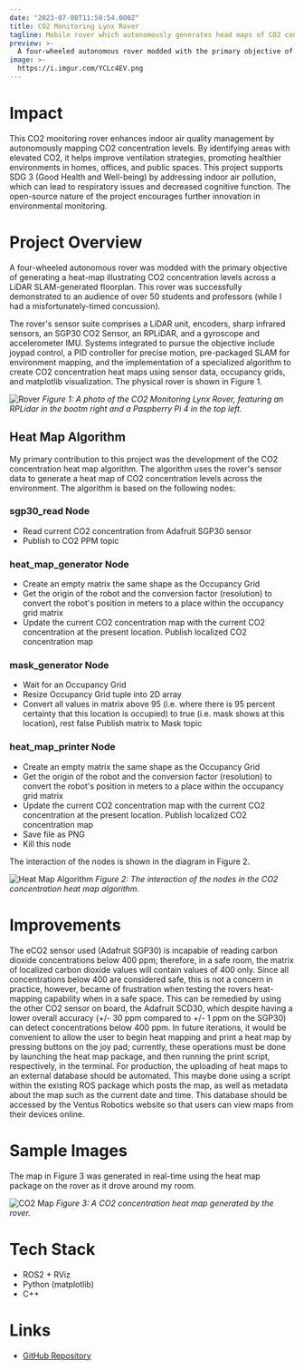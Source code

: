 ```yaml
---
date: "2023-07-08T11:50:54.000Z"
title: CO2 Monitoring Lynx Rover
tagline: Mobile rover which autonomously generates head maps of CO2 concentration indoors.
preview: >-
  A four-wheeled autonomous rover modded with the primary objective of generating a heat-map illustrating CO2 concentration levels across a LiDAR SLAM-generated floorplan. Cover generated by DALLE-3.
image: >-
  https://i.imgur.com/YCLc4EV.png
---
```


# Impact
This CO2 monitoring rover enhances indoor air quality management by autonomously mapping CO2 concentration levels. By identifying areas with elevated CO2, it helps improve ventilation strategies, promoting healthier environments in homes, offices, and public spaces. This project supports SDG 3 (Good Health and Well-being) by addressing indoor air pollution, which can lead to respiratory issues and decreased cognitive function. The open-source nature of the project encourages further innovation in environmental monitoring.

# Project Overview

A four-wheeled autonomous rover was modded with the primary objective of generating a heat-map illustrating CO2 concentration levels across a LiDAR SLAM-generated floorplan. This rover was successfully demonstrated to an audience of over 50 students and professors (while I had a misfortunately-timed concussion).

The rover's sensor suite comprises a LiDAR unit, encoders, sharp infrared sensors, an SGP30 CO2 Sensor, an RPLiDAR, and a gyroscope and accelerometer IMU. Systems integrated to pursue the objective include joypad control, a PID controller for precise motion, pre-packaged SLAM for environment mapping, and the implementation of a specialized algorithm to create CO2 concentration heat maps using sensor data, occupancy grids, and matplotlib visualization. The physical rover is shown in Figure 1.

![Rover](https://i.imgur.com/3ZmIaMh.png)
_Figure 1: A photo of the CO2 Monitoring Lynx Rover, featuring an RPLidar in the bootm right and a Paspberry Pi 4 in the top left._

## Heat Map Algorithm

My primary contribution to this project was the development of the CO2 concentration heat map algorithm. The algorithm uses the rover's sensor data to generate a heat map of CO2 concentration levels across the environment. The algorithm is based on the following nodes:

### sgp30_read Node

- Read current CO2 concentration from Adafruit SGP30 sensor
- Publish to CO2 PPM topic

### heat_map_generator Node

- Create an empty matrix the same shape as the Occupancy Grid
- Get the origin of the robot and the conversion factor (resolution) to convert the robot's position in meters to a place within the occupancy grid matrix
- Update the current CO2 concentration map with the current CO2 concentration at the present location.
  Publish localized CO2 concentration map

### mask_generator Node

- Wait for an Occupancy Grid
- Resize Occupancy Grid tuple into 2D array
- Convert all values in matrix above 95 (i.e. where there is 95 percent certainty that this location is occupied) to true (i.e. mask shows at this location), rest false
  Publish matrix to Mask topic

### heat_map_printer Node

- Create an empty matrix the same shape as the Occupancy Grid
- Get the origin of the robot and the conversion factor (resolution) to convert the robot's position in meters to a place within the occupancy grid matrix
- Update the current CO2 concentration map with the current CO2 concentration at the present location.
  Publish localized CO2 concentration map
- Save file as PNG
- Kill this node

The interaction of the nodes is shown in the diagram in Figure 2.

![Heat Map Algorithm](https://github.com/sabrinabutton/ros_slam_heat_map/raw/main/images/infrastructure.png)
_Figure 2: The interaction of the nodes in the CO2 concentration heat map algorithm._

# Improvements

The eCO2 sensor used (Adafruit SGP30) is incapable of reading carbon dioxide concentrations below 400 ppm; therefore, in a safe room, the matrix of localized carbon dioxide values will contain values of 400 only. Since all concentrations below 400 are considered safe, this is not a concern in practice, however, became of frustration when testing the rovers heat-mapping capability when in a safe space. This can be remedied by using the other CO2 sensor on board, the Adafruit SCD30, which despite having a lower overall accuracy (+/- 30 ppm compared to +/- 1 ppm on the SGP30) can detect concentrations below 400 ppm. In future iterations, it would be convenient to allow the user to begin heat mapping and print a heat map by pressing buttons on the joy pad; currently, these operations must be done by launching the heat map package, and then running the print script, respectively, in the terminal. For production, the uploading of heat maps to an external database should be automated. This maybe done using a script within the existing ROS package which posts the map, as well as metadata about the map such as the current date and time. This database should be accessed by the Ventus Robotics website so that users can view maps from their devices online.

# Sample Images

The map in Figure 3 was generated in real-time using the heat map package on the rover as it drove around my room.

![CO2 Map](https://i.imgur.com/vcIysZ9.png)
_Figure 3: A CO2 concentration heat map generated by the rover._

# Tech Stack

- ROS2 + RViz
- Python (matplotlib)
- C++

# Links

- [GitHub Repository](https://github.com/sabrinabutton/ros_slam_heat_map)

